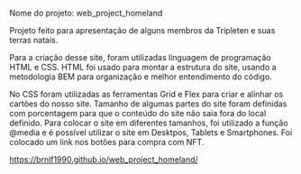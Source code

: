 Nome do projeto: web_project_homeland

Projeto feito para apresentação de alguns membros da Tripleten e suas terras natais.

Para a criação desse site, foram utilizadas linguagem de programação HTML e CSS.
HTML foi usado para montar a estrutura do site, usando a metodologia BEM para organização
e melhor entendimento do código.

No CSS foram utilizadas as ferramentas Grid e Flex para criar e alinhar os cartões do nosso site.
Tamanho de algumas partes do site foram definidas com porcentagem para que o conteúdo do site não saia
fora do local definido.
Para colocar o site em diferentes tamanhos, foi utilizado a função @media e é possível utilizar o site
em Desktpos, Tablets e Smartphones.
Foi colocado um link nos botões para compra com NFT.

https://brnlf1990.github.io/web_project_homeland/
